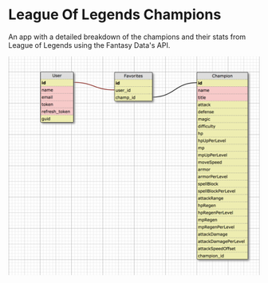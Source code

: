 # League Of Legends Champions
An app with a detailed breakdown of the champions and their stats from League of Legends using the Fantasy Data's API.

![Schema Diagram](./Schema-V1.png)
